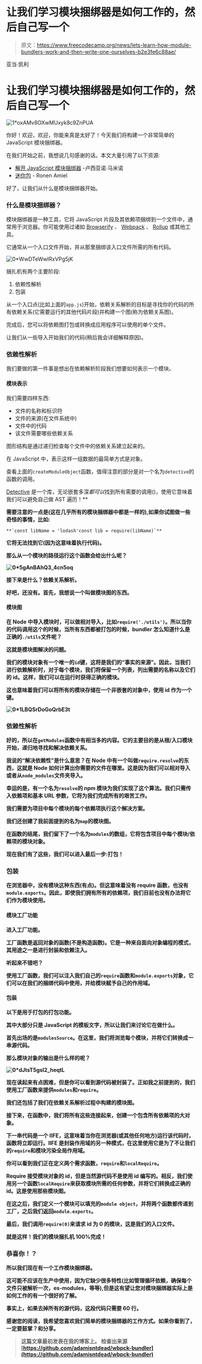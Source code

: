 # 让我们学习模块捆绑器是如何工作的，然后自己写一个

> 原文：<https://www.freecodecamp.org/news/lets-learn-how-module-bundlers-work-and-then-write-one-ourselves-b2e3fe6c88ae/>

亚当·凯利

# 让我们学习模块捆绑器是如何工作的，然后自己写一个

![1*oxAMv8OXwMUxyk8c9ZnPUA](img/e9ab95fdec2648a46c40199d1db73452.png)

你好！欢迎，欢迎，你能来真是太好了！今天我们将构建一个非常简单的 JavaScript 模块捆绑器。

在我们开始之前，我想说几句感谢的话。本文大量引用了以下资源:

*   [解开 JavaScript 模块捆绑器](http://loige.link/bundle-dublinjs) -卢西亚诺·马米诺
*   [迷你包](https://github.com/ronami/minipack) - Ronen Amiel

好了，让我们从什么是模块捆绑器开始。

### 什么是模块捆绑器？

模块捆绑器是一种工具，它将 JavaScript 片段及其依赖项捆绑到一个文件中，通常用于浏览器。你可能使用过诸如 [Browserify](http://browserify.org/) 、 [Webpack](https://webpack.js.org/) 、 [Rollup](https://rollupjs.org/guide/en) 或其他工具。

它通常从一个入口文件开始，并从那里捆绑该入口文件所需的所有代码。

![0*WwDTeWwIRxVPg5jK](img/1d21f61ae14ff83f7057a5972cbf778b.png)

捆扎机有两个主要阶段:

1.  依赖性解析
2.  包装

从一个入口点(比如上面的`app.js`)开始，依赖关系解析的目标是寻找你的代码的所有依赖关系(它需要运行的其他代码片段)并构建一个图(称为依赖关系图)。

完成后，您可以将依赖图打包或转换成应用程序可以使用的单个文件。

让我们从一些导入开始我们的代码(稍后我会详细解释原因)。

### 依赖性解析

我们要做的第一件事是想出在依赖解析阶段我们想要如何表示一个模块。

#### 模块表示

我们需要四样东西:

*   文件的名称和标识符
*   文件的来源(在文件系统中)
*   文件中的代码
*   该文件需要哪些依赖关系

图形结构是通过递归检查每个文件中的依赖关系建立起来的。

在 JavaScript 中，表示这样一组数据的最简单方式是对象。

查看上面的`createModuleObject`函数，值得注意的部分是对一个名为`detective`的函数的调用。

[Detective](https://github.com/browserify/detective) 是一个库，无论嵌套多深*都可以*找到所有需要的调用()，使用它意味着我们可以避免自己做 AST 遍历！**

**需要注意的一点是(这在几乎所有的模块捆绑器中都是一样的),如果你试图做一些奇怪的事情，比如:**

```
**`const libName = 'lodash'const lib = require(libName)`**
```

**它将无法找到它(因为这意味着执行代码)。**

**那么从一个模块的路径运行这个函数会给出什么呢？**

**![0*5gAnBAhQ3_4cn5oq](img/0d53645dbfface22210c0a0794b249d0.png)**

**接下来是什么？依赖关系解析。**

**好吧，还没有。首先，我想说一个叫做模块图的东西。**

#### **模块图**

**在 Node 中导入模块时，可以做相对导入，比如`require('./utils')`。所以当你的代码调用这个的时候，当所有东西都被打包的时候，bundler 怎么知道什么是正确的`./utils`文件呢？**

**这就是模块图解决的问题。**

**我们的模块对象有一个唯一的`id`键，这将是我们的“事实的来源”。因此，当我们进行依赖解析时，对于每个模块，我们将保留一个列表，列出需要的名称以及它们的 id。这样，我们可以在运行时获得正确的模块。**

**这也意味着我们可以将所有的模块存储在一个非嵌套的对象中，使用 id 作为一个键。**

**![0*1LBQSrDoGoQrbE3t](img/ef666f4837507d0dd18cb60b1068782a.png)**

### **依赖性解析**

**好的，所以在`getModules`函数中有相当多的内容。它的主要目的是从根/入口模块开始，递归地寻找和解决依赖关系。**

**我说的“解决依赖性”是什么意思？在 Node 中有一个叫做`require.resolve`的东西，这就是 Node 如何计算出你需要的文件在哪里。这是因为我们可以相对导入或者从`node_modules`文件夹导入。**

**幸运的是，有一个名为`resolve`的 npm 模块为我们实现了这个算法。我们只需传入依赖项和基本 URL 参数，它将为我们完成所有的艰苦工作。**

**我们需要为项目中每个模块的每个依赖项执行这个解决方案。**

**我们还创建了我前面提到的名为`map`的模块图。**

**在函数的结尾，我们留下了一个名为`modules`的数组，它将包含项目中每个模块/依赖项的模块对象。**

**现在我们有了这些，我们可以进入最后一步:打包！**

### **包装**

**在浏览器中，没有模块这种东西(有点)。但这意味着没有 require 函数，也没有`module.exports`。因此，即使我们拥有所有的依赖项，我们目前也没有办法将它们作为模块使用。**

#### **模块工厂功能**

**进入工厂功能。**

**工厂函数是返回对象的函数(不是构造函数)。它是一种来自面向对象编程的模式，其用途之一是进行封装和依赖注入。**

**听起来不错吧？**

**使用工厂函数，我们可以注入我们自己的`require`函数和`module.exports`对象，它们可以在我们的捆绑代码中使用，并给模块赋予自己的作用域。**

#### **包装**

**以下是用于打包的打包功能。**

**其中大部分只是 JavaScript 的模板文字，所以让我们来讨论它在做什么。**

**首先出场的是`modulesSource`。在这里，我们将浏览每个模块，并将它们转换成一串源代码。**

**那么模块对象的输出是什么样的呢？**

**![0*dJtsT5gsI2_heqtL](img/34d376b4d1e66af77045b3682a917093.png)**

**现在读起来有点困难，但是你可以看到源代码被封装了。正如我之前提到的，我们使用工厂函数来提供`modules`和`require`。**

**我们还包括了我们在依赖关系解析过程中构建的模块图。**

**接下来，在函数中，我们将所有这些连接起来，创建一个包含所有依赖项的大对象。**

**下一串代码是一个 IIFE，这意味着当你在浏览器(或其他任何地方)运行该代码时，函数将立即运行。IIFE 是封装作用域的另一种模式，在这里使用它是为了不让我们的`require`和模块污染全局作用域。**

**你可以看到我们正在定义两个需求函数，`require`和`localRequire`。**

**Require 接受模块对象的 id，但是当然源代码不是使用 id 编写的。相反，我们使用另一个函数`localRequire`来获取模块所需的任何参数，并将它们转换成正确的 id。这是使用那些模块图。**

**在这之后，我们定义一个模块可以填充的`module object`，并将两个函数都传递到工厂，之后我们返回`module.exports`。**

**最后，我们调用`require(0)`来请求 id 为 0 的模块，这是我们的入口文件。**

**就是这样！我们的模块捆扎机 100%完成！**

### **恭喜你！？**

**所以我们现在有一个工作模块捆绑器。**

**这可能不应该在生产中使用，因为它缺少很多特性(比如管理循环依赖，确保每个文件只被解析一次，es-modules，等等),但是这有望让您对模块捆绑器实际上是如何工作的有一个很好的了解。**

**事实上，如果去掉所有的源代码，这段代码只需要 60 行。**

**感谢您的阅读，我希望您喜欢我们简单的模块捆绑器的工作方式。如果你看到了，一定要鼓掌？和分享。**

> **这篇文章最初发表在我的博客上。
> 检查出来源[https://github.com/adamisntdead/wbpck-bundler](https://github.com/adamisntdead/wbpck-bundler)**
